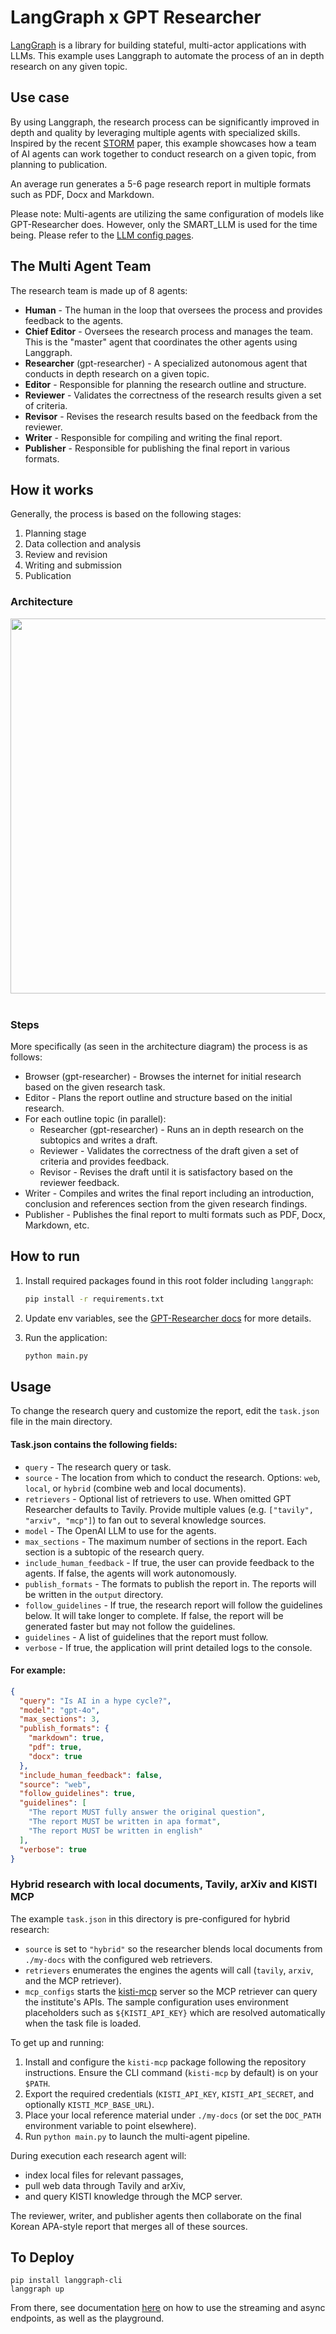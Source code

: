# LangGraph x GPT Researcher
[LangGraph](https://python.langchain.com/docs/langgraph) is a library for building stateful, multi-actor applications with LLMs. 
This example uses Langgraph to automate the process of an in depth research on any given topic.

## Use case
By using Langgraph, the research process can be significantly improved in depth and quality by leveraging multiple agents with specialized skills. 
Inspired by the recent [STORM](https://arxiv.org/abs/2402.14207) paper, this example showcases how a team of AI agents can work together to conduct research on a given topic, from planning to publication.

An average run generates a 5-6 page research report in multiple formats such as PDF, Docx and Markdown.

Please note: Multi-agents are utilizing the same configuration of models like GPT-Researcher does. However, only the SMART_LLM is used for the time being. Please refer to the [LLM config pages](https://docs.gptr.dev/docs/gpt-researcher/llms/llms).

## The Multi Agent Team
The research team is made up of 8 agents:
- **Human** - The human in the loop that oversees the process and provides feedback to the agents.
- **Chief Editor** - Oversees the research process and manages the team. This is the "master" agent that coordinates the other agents using Langgraph.
- **Researcher** (gpt-researcher) - A specialized autonomous agent that conducts in depth research on a given topic.
- **Editor** - Responsible for planning the research outline and structure.
- **Reviewer** - Validates the correctness of the research results given a set of criteria.
- **Revisor** - Revises the research results based on the feedback from the reviewer.
- **Writer** - Responsible for compiling and writing the final report.
- **Publisher** - Responsible for publishing the final report in various formats.

## How it works
Generally, the process is based on the following stages: 
1. Planning stage
2. Data collection and analysis
3. Review and revision
4. Writing and submission
5. Publication

### Architecture
<div align="center">
<img align="center" height="600" src="https://github.com/user-attachments/assets/ef561295-05f4-40a8-a57d-8178be687b18">
</div>
<br clear="all"/>

### Steps
More specifically (as seen in the architecture diagram) the process is as follows:
- Browser (gpt-researcher) - Browses the internet for initial research based on the given research task.
- Editor - Plans the report outline and structure based on the initial research.
- For each outline topic (in parallel):
  - Researcher (gpt-researcher) - Runs an in depth research on the subtopics and writes a draft.
  - Reviewer - Validates the correctness of the draft given a set of criteria and provides feedback.
  - Revisor - Revises the draft until it is satisfactory based on the reviewer feedback.
- Writer - Compiles and writes the final report including an introduction, conclusion and references section from the given research findings.
- Publisher - Publishes the final report to multi formats such as PDF, Docx, Markdown, etc.

## How to run
1. Install required packages found in this root folder including `langgraph`:
    ```bash
    pip install -r requirements.txt
    ```
3. Update env variables, see the [GPT-Researcher docs](https://docs.gptr.dev/docs/gpt-researcher/llms/llms) for more details.

2. Run the application:
    ```bash
    python main.py
    ```

## Usage
To change the research query and customize the report, edit the `task.json` file in the main directory.
#### Task.json contains the following fields:
- `query` - The research query or task.
- `source` - The location from which to conduct the research. Options: `web`, `local`, or `hybrid` (combine web and local documents).
- `retrievers` - Optional list of retrievers to use. When omitted GPT Researcher defaults to Tavily. Provide multiple values (e.g. `["tavily", "arxiv", "mcp"]`) to fan out to several knowledge sources.
- `model` - The OpenAI LLM to use for the agents.
- `max_sections` - The maximum number of sections in the report. Each section is a subtopic of the research query.
- `include_human_feedback` - If true, the user can provide feedback to the agents. If false, the agents will work autonomously.
- `publish_formats` - The formats to publish the report in. The reports will be written in the `output` directory.
- `follow_guidelines` - If true, the research report will follow the guidelines below. It will take longer to complete. If false, the report will be generated faster but may not follow the guidelines.
- `guidelines` - A list of guidelines that the report must follow.
- `verbose` - If true, the application will print detailed logs to the console.

#### For example:
```json
{
  "query": "Is AI in a hype cycle?",
  "model": "gpt-4o",
  "max_sections": 3, 
  "publish_formats": {
    "markdown": true,
    "pdf": true,
    "docx": true
  },
  "include_human_feedback": false,
  "source": "web",
  "follow_guidelines": true,
  "guidelines": [
    "The report MUST fully answer the original question",
    "The report MUST be written in apa format",
    "The report MUST be written in english"
  ],
  "verbose": true
}
```

### Hybrid research with local documents, Tavily, arXiv and KISTI MCP

The example `task.json` in this directory is pre-configured for hybrid research:

- `source` is set to `"hybrid"` so the researcher blends local documents from `./my-docs` with the configured web retrievers.
- `retrievers` enumerates the engines the agents will call (`tavily`, `arxiv`, and the MCP retriever).
- `mcp_configs` starts the [kisti-mcp](https://github.com/ansua79/kisti-mcp) server so the MCP retriever can query the institute's APIs. The sample configuration uses environment placeholders such as `${KISTI_API_KEY}` which are resolved automatically when the task file is loaded.

To get up and running:

1. Install and configure the `kisti-mcp` package following the repository instructions. Ensure the CLI command (`kisti-mcp` by default) is on your `$PATH`.
2. Export the required credentials (`KISTI_API_KEY`, `KISTI_API_SECRET`, and optionally `KISTI_MCP_BASE_URL`).
3. Place your local reference material under `./my-docs` (or set the `DOC_PATH` environment variable to point elsewhere).
4. Run `python main.py` to launch the multi-agent pipeline.

During execution each research agent will:

- index local files for relevant passages,
- pull web data through Tavily and arXiv,
- and query KISTI knowledge through the MCP server.

The reviewer, writer, and publisher agents then collaborate on the final Korean APA-style report that merges all of these sources.

## To Deploy

```shell
pip install langgraph-cli
langgraph up
```

From there, see documentation [here](https://github.com/langchain-ai/langgraph-example) on how to use the streaming and async endpoints, as well as the playground.
